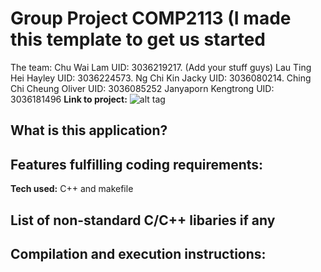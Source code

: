 # Group Project COMP2113 (I made this template to get us started
The team: 
Chu Wai Lam UID: 3036219217. (Add your stuff guys)
Lau Ting Hei Hayley UID: 3036224573.
Ng Chi Kin Jacky UID: 3036080214.
Ching Chi Cheung Oliver UID: 3036085252
Janyaporn Kengtrong UID: 3036181496
**Link to project:** 
![alt tag](http://placecorgi.com/1200/650)

## What is this application?


## Features fulfilling coding requirements:


**Tech used:** C++ and makefile


## List of non-standard C/C++ libaries if any


## Compilation and execution instructions:




